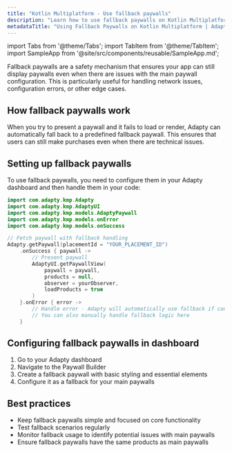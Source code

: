 ```yaml
---
title: "Kotlin Multiplatform - Use fallback paywalls"
description: "Learn how to use fallback paywalls on Kotlin Multiplatform for reliable monetization."
metadataTitle: "Using Fallback Paywalls on Kotlin Multiplatform | Adapty Docs"
---
```


import Tabs from '@theme/Tabs';
import TabItem from '@theme/TabItem';
import SampleApp from '@site/src/components/reusable/SampleApp.md'; 

Fallback paywalls are a safety mechanism that ensures your app can still display paywalls even when there are issues with the main paywall configuration. This is particularly useful for handling network issues, configuration errors, or other edge cases.

## How fallback paywalls work

When you try to present a paywall and it fails to load or render, Adapty can automatically fall back to a predefined fallback paywall. This ensures that users can still make purchases even when there are technical issues.

## Setting up fallback paywalls

To use fallback paywalls, you need to configure them in your Adapty dashboard and then handle them in your code:

```kotlin showLineNumbers
import com.adapty.kmp.Adapty
import com.adapty.kmp.AdaptyUI
import com.adapty.kmp.models.AdaptyPaywall
import com.adapty.kmp.models.onError
import com.adapty.kmp.models.onSuccess

// Fetch paywall with fallback handling
Adapty.getPaywall(placementId = "YOUR_PLACEMENT_ID")
    .onSuccess { paywall ->
        // Present paywall
        AdaptyUI.getPaywallView(
            paywall = paywall,
            products = null,
            observer = yourObserver,
            loadProducts = true
        )
    }.onError { error ->
        // Handle error - Adapty will automatically use fallback if configured
        // You can also manually handle fallback logic here
    }
```

## Configuring fallback paywalls in dashboard

1. Go to your Adapty dashboard
2. Navigate to the Paywall Builder
3. Create a fallback paywall with basic styling and essential elements
4. Configure it as a fallback for your main paywalls

## Best practices

- Keep fallback paywalls simple and focused on core functionality
- Test fallback scenarios regularly
- Monitor fallback usage to identify potential issues with main paywalls
- Ensure fallback paywalls have the same products as main paywalls

<SampleApp /> 